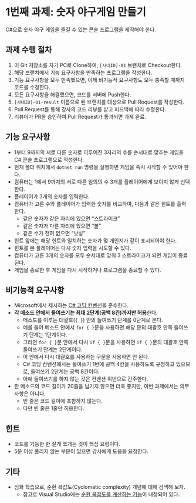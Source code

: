 # 1번째 과제: 숫자 야구게임 만들기

C#으로 숫자 야구 게임을 즐길 수 있는 콘솔 프로그램을 제작해야 한다.

## 과제 수행 절차

1. 이 Git 저장소를 자기 PC로 Clone하여, `[사내ID]-01` 브랜치로 Checkout한다.
2. 해당 브랜치에서 기능 요구사항을 만족하는 프로그램을 작성한다.
3. 기능 요구사항을 모두 만족했으면, 이제 비기능적 요구사항도 모두 충족할 때까지 코드를 수정한다.
4. 모든 요구사항을 해결했으면, 코드를 서버에 Push한다.
5. `[사내ID]-01-result` 이름으로 된 브랜치를 대상으로 Pull Request를 작성한다.
6. Pull Request를 통해 강사의 코드 리뷰를 받고 피드백에 따라 수정한다.
7. 리뷰어가 PR을 승인하여 Pull Request가 통과되면 과제 완료.

## 기능 요구사항

- 1부터 9까지의 서로 다른 숫자로 이루어진 3자리의 수를 순서대로 맞추는 게임을 C# 콘솔 프로그램으로 작성한다.
- 현재 폴더 위치에서 `dotnet run` 명령을 실행하면 게임을 즉시 시작할 수 있어야 한다.
- 컴퓨터는 1에서 9까지의 서로 다른 임의의 수 3개를 플레이어에게 보이지 않게 선택한다.
- 플레이어가 3개의 숫자를 입력한다.
- 컴퓨터가 고른 수와 플레이어가 입력한 숫자를 비교하여, 다음과 같은 힌트를 출력한다.
  - 같은 숫자가 같은 자리에 있으면 “스트라이크”
  - 같은 숫자가 다른 자리에 있으면 “볼”
  - 같은 수가 전혀 없으면 “낫싱”
- 힌트 앞에는 해당 힌트와 일치하는 숫자가 몇 개인지가 같이 표시되어야 한다.
- 힌트를 본 플레이어는 다시 숫자 입력을 시도할 수 있다.
- 컴퓨터가 고른 3개의 숫자를 모두 순서대로 맞춰 3 스트라이크가 되면 게임이 종료된다.
- 게임을 종료한 후 게임을 다시 시작하거나 프로그램을 종료할 수 있다.

## 비기능적 요구사항

- Microsoft에서 제시하는 [C# 코딩 컨벤션](https://learn.microsoft.com/en-us/dotnet/csharp/fundamentals/coding-style/coding-conventions)을 준수한다.
- **각 메소드 안에서 들여쓰기는 최대 2단계(공백 8칸)까지만 허용**한다.
  - 메소드를 이루는 대괄호(`{ }`) 안의 들여쓰기 단계를 0단계로 본다.
  - 예를 들어 메소드 안에서 `for { }`문을 사용하면 해당 문의 대괄호 안쪽 들여쓰기 단계는 1단계이다.
  - 그러면 `for { }`문 안에서 다시 `if { }`문을 사용하면 `if { }`문의 대괄호 안쪽 들여쓰기 단계는 2단계이다.
  - 이 안에서 다시 대괄호를 사용하는 구문을 사용하면 안 된다.
  - C# 코딩 컨벤션에서는 들여쓰기 1번에 공백 4칸을 사용하도록 규정하고 있으므로, 들여쓰기 2단계는 공백 8칸이다.
  - 아예 들여쓰기를 하지 않는 것은 컨벤션 위반으로 간주한다.
- 한 메소드의 코드 길이가 20줄을 넘기지 않으면 더욱 좋지만, 이번 과제에서는 의무사항은 아니다.
  - 빈 줄은 코드 길이에 포함하지 않는다.
  - 다만 빈 줄은 1줄만 허용한다.

## 힌트

- 코드를 가능한 한 잘게 쪼개는 것이 핵심 요령이다.
- 5분 이상 풀리지 않는 부분이 있으면 강사에게 도움을 요청한다.

## 기타

- 심화 학습으로, 순환 복잡도(Cyclomatic complexity) 개념에 대해 검색해 보자.
  - 참고로 Visual Studio에는 [순환 복잡도를 계산하는 기능](https://learn.microsoft.com/ko-kr/visualstudio/code-quality/code-metrics-values)이 내장되어 있다.
